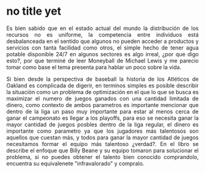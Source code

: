 # no title yet

<p>
  <div style="text-align: justify">
    Es bien sabido que en el estado actual del mundo la distribución de los recursos no es uniforme, la competencia entre individuos está desbalanceada en el sentido que algunos no pueden acceder a productos y servicios con tanta facilidad como otros, el simple hecho de tener agua potable disponible 24/7 en algunos sectores es algo irreal, ¿por que digo esto?, por que terminé de leer Moneyball de Michael Lewis y me parecio tomar como base el tema presenta para hablar un poco sobre la vida.
  </div>
</p>

<p>
  <div style="text-align: justify">
    Si bien desde la perspectiva de baseball la historia de los Atléticos de Oakland es complicada de digerir, en terminos simples es posible describir la situación como un problema de optimización en el que lo que se busca es maximizar el numero de juegos ganados con una cantidad limitada de dinero, como contexto de ambos parametros es importante mencionar que dentro de la liga un paso muy importante para estar al menos cerca de ganar el campeonato es llegar a los playoffs, para eso se necesita ganar la mayor cantidad de juegos posbles dentro de la liga regular, el dinero es importante como parametro ya que los jugadores más talentosos son aquellos que cuestan más, y todos para ganar la mayor cantidad de juegos necesitamos formar el equipo más talentoso ¿verdad?. En el libro se describe el enfoque que Billy Beane y su equipo tomaron para solucionar el problema, si no puedes obtener el talento bien conocido comprandolo, encuentra su equivalenete "infravalorado" y compralo.
  </div>
</p>
